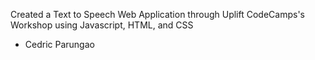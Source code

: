 Created a Text to Speech Web Application through Uplift CodeCamps's Workshop using Javascript, HTML, and CSS

- Cedric Parungao
